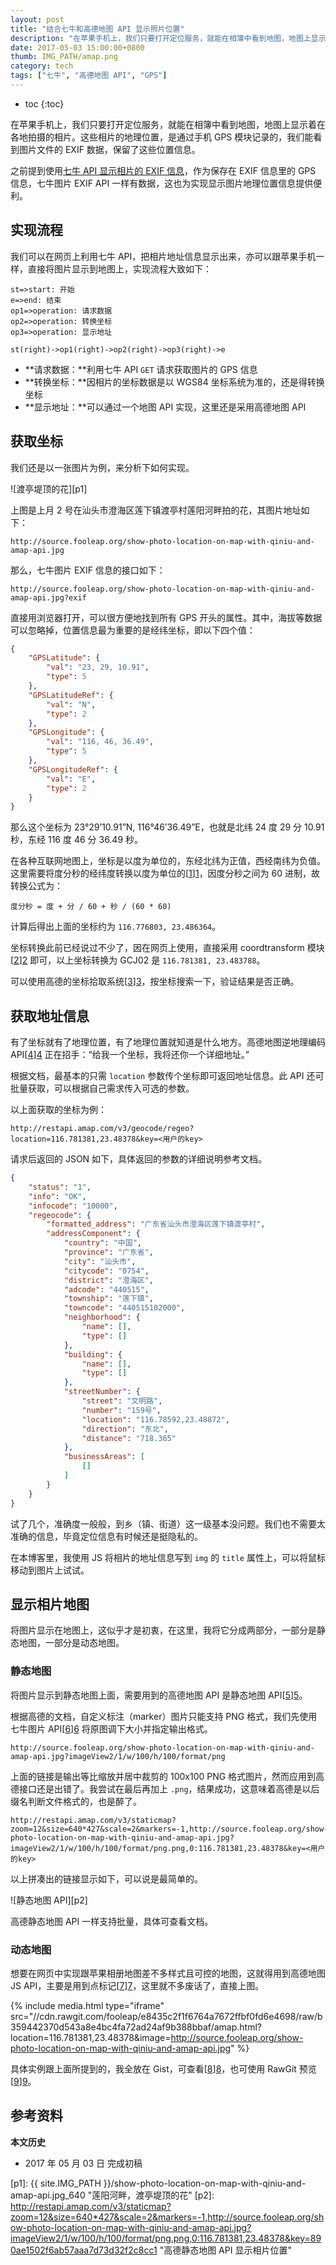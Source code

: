 ```yaml
---
layout: post
title: "结合七牛和高德地图 API 显示照片位置"
description: "在苹果手机上，我们只要打开定位服务，就能在相簿中看到地图，地图上显示着在各地拍摄的相片。这些相片的地理位置，是通过手机 GPS 模块记录的，我们能看到图片文件的 EXIF 数据，保留了这些位置信息。"
date: 2017-05-03 15:00:00+0800
thumb: IMG_PATH/amap.png
category: tech
tags: ["七牛", "高德地图 API", "GPS"]
---
```


* toc
{:toc}

在苹果手机上，我们只要打开定位服务，就能在相簿中看到地图，地图上显示着在各地拍摄的相片。这些相片的地理位置，是通过手机 GPS 模块记录的，我们能看到图片文件的 EXIF 数据，保留了这些位置信息。

之前提到使用[七牛 API 显示相片的 EXIF 信息](/show-exif-data-of-photo.html)，作为保存在 EXIF 信息里的 GPS 信息，七牛图片 EXIF API 一样有数据，这也为实现显示图片地理位置信息提供便利。

## 实现流程

我们可以在网页上利用七牛 API，把相片地址信息显示出来，亦可以跟苹果手机一样，直接将图片显示到地图上，实现流程大致如下：

```flow
st=>start: 开始
e=>end: 结束
op1=>operation: 请求数据
op2=>operation: 转换坐标
op3=>operation: 显示地址

st(right)->op1(right)->op2(right)->op3(right)->e
```

* **请求数据：**利用七牛 API `GET` 请求获取图片的 GPS 信息
* **转换坐标：**因相片的坐标数据是以 WGS84 坐标系统为准的，还是得转换坐标
* **显示地址：**可以通过一个地图 API 实现，这里还是采用高德地图 API

## 获取坐标

我们还是以一张图片为例，来分析下如何实现。

![渡亭堤顶的花][p1]

上图是上月 2 号在汕头市澄海区莲下镇渡亭村莲阳河畔拍的花，其图片地址如下：

    http://source.fooleap.org/show-photo-location-on-map-with-qiniu-and-amap-api.jpg

那么，七牛图片 EXIF 信息的接口如下：
    
    http://source.fooleap.org/show-photo-location-on-map-with-qiniu-and-amap-api.jpg?exif

直接用浏览器打开，可以很方便地找到所有 GPS 开头的属性。其中，海拔等数据可以忽略掉，位置信息最为重要的是经纬坐标，即以下四个值：

```json
{
    "GPSLatitude": {
        "val": "23, 29, 10.91",
        "type": 5
    },
    "GPSLatitudeRef": {
        "val": "N",
        "type": 2
    },
    "GPSLongitude": {
        "val": "116, 46, 36.49",
        "type": 5
    },
    "GPSLongitudeRef": {
        "val": "E",
        "type": 2
    }
}
```

那么这个坐标为 23°29’10.91”N, 116°46’36.49”E，也就是北纬 24 度 29 分 10.91 秒，东经 116 度 46 分 36.49 秒。

在各种互联网地图上，坐标是以度为单位的，东经北纬为正值，西经南纬为负值。这里需要将度分秒的经纬度转换以度为单位的[[1]][1]，因度分秒之间为 60 进制，故转换公式为：

    度分秒 = 度 + 分 / 60 + 秒 / (60 * 60)

计算后得出上面的坐标约为 `116.776803, 23.486364`。

坐标转换此前已经说过不少了，因在网页上使用，直接采用 coordtransform 模块[[2]][2] 即可，以上坐标转换为 GCJ02 是 `116.781381, 23.483788`。

可以使用高德的坐标拾取系统[[3]][3]，按坐标搜索一下，验证结果是否正确。

## 获取地址信息

有了坐标就有了地理位置，有了地理位置就知道是什么地方。高德地图逆地理编码 API[[4]][4] 正在招手：“给我一个坐标，我将还你一个详细地址。”

根据文档，最基本的只需 `location` 参数传个坐标即可返回地址信息。此 API 还可批量获取，可以根据自己需求传入可选的参数。

以上面获取的坐标为例：

    http://restapi.amap.com/v3/geocode/regeo?location=116.781381,23.48378&key=<用户的key>

请求后返回的 JSON 如下，具体返回的参数的详细说明参考文档。

```json
{
    "status": "1",
    "info": "OK",
    "infocode": "10000",
    "regeocode": {
        "formatted_address": "广东省汕头市澄海区莲下镇渡亭村",
        "addressComponent": {
            "country": "中国",
            "province": "广东省",
            "city": "汕头市",
            "citycode": "0754",
            "district": "澄海区",
            "adcode": "440515",
            "township": "莲下镇",
            "towncode": "440515102000",
            "neighborhood": {
                "name": [],
                "type": []
            },
            "building": {
                "name": [],
                "type": []
            },
            "streetNumber": {
                "street": "文明路",
                "number": "159号",
                "location": "116.78592,23.48872",
                "direction": "东北",
                "distance": "718.365"
            },
            "businessAreas": [
                []
            ]
        }
    }
}
```

试了几个，准确度一般般，到乡（镇、街道）这一级基本没问题。我们也不需要太准确的信息，毕竟定位信息有时候还是挺隐私的。

在本博客里，我使用 JS 将相片的地址信息写到 `img` 的 `title` 属性上，可以将鼠标移动到图片上试试。


## 显示相片地图

将图片显示在地图上，这似乎才是初衷，在这里，我将它分成两部分，一部分是静态地图，一部分是动态地图。

### 静态地图

将图片显示到静态地图上面，需要用到的高德地图 API 是静态地图 API[[5]][5]。

根据高德的文档，自定义标注（marker）图片只能支持 PNG 格式，我们先使用七牛图片 API[[6]][6] 将原图调下大小并指定输出格式。

    http://source.fooleap.org/show-photo-location-on-map-with-qiniu-and-amap-api.jpg?imageView2/1/w/100/h/100/format/png

上面的链接是输出等比缩放并居中裁剪的 100x100 PNG 格式图片，然而应用到高德接口还是出错了。我尝试在最后再加上 `.png`，结果成功，这意味着高德是以后缀名判断文件格式的，也是醉了。

    http://restapi.amap.com/v3/staticmap?zoom=12&size=640*427&scale=2&markers=-1,http://source.fooleap.org/show-photo-location-on-map-with-qiniu-and-amap-api.jpg?imageView2/1/w/100/h/100/format/png.png,0:116.781381,23.48378&key=<用户的key>

以上拼凑出的链接显示如下，可以说是最简单的。

![静态地图 API][p2]

高德静态地图 API 一样支持批量，具体可查看文档。

### 动态地图

想要在网页中实现跟苹果相册地图差不多样式且可控的地图，这就得用到高德地图 JS API，主要是用到点标记[[7]][7]，这里就不多废话了，直接上图。

{% include media.html type="iframe" src="//cdn.rawgit.com/fooleap/e8435c2f1f6764a7672ffbf0fd6e4698/raw/b359442370d543a8e4bc4fa72ad24af9b388bbaf/amap.html?location=116.781381,23.48378&image=http://source.fooleap.org/show-photo-location-on-map-with-qiniu-and-amap-api.jpg" %}

具体实例跟上面所提到的，我全放在 Gist，可查看[[8]][8]，也可使用 RawGit 预览[[9]][9]。

## 参考资料

[1]: https://zh.wikipedia.org/wiki/经纬度#.E7.B6.93.E7.B7.AF.E5.BA.A6.E8.A1.A8.E7.A4.BA.E5.8F.8A.E8.BD.89.E6.8F.9B "经纬度表示及转换"
[2]: https://github.com/wandergis/coordtransform "coordtransform 坐标转换"
[3]: http://lbs.amap.com/console/show/picker "高德地图坐标拾取"
[4]: http://lbs.amap.com/api/webservice/guide/api/georegeo/#regeo "逆地理编码 &#124; 高德地图API"
[5]: http://lbs.amap.com/api/webservice/guide/api/staticmaps "静态地图 &#124; 高德地图API"
[6]: https://developer.qiniu.com/dora/api/1279/basic-processing-images-imageview2 "图片基本处理 - 七牛开发者中心"
[7]: http://lbs.amap.com/api/javascript-api/reference/overlay#Marker "结合七牛和高德地图 API 显示照片位置 &#124; 高德地图API"
[8]: https://gist.github.com/fooleap/e8435c2f1f6764a7672ffbf0fd6e4698 "结合七牛和高德地图 API 显示照片位置"
[9]: http://cdn.rawgit.com/fooleap/e8435c2f1f6764a7672ffbf0fd6e4698/raw/9e9e4e381afb99e62b7029c3495596bd5d7c54ec/show-photo-location-with-qiniu-and-amap-api.html "结合七牛和高德地图 API 显示照片位置（预览）"

**本文历史**

* 2017 年 05 月 03 日 完成初稿

[p1]: {{ site.IMG_PATH }}/show-photo-location-on-map-with-qiniu-and-amap-api.jpg_640 "莲阳河畔，渡亭堤顶的花"
[p2]: http://restapi.amap.com/v3/staticmap?zoom=12&size=640*427&scale=2&markers=-1,http://source.fooleap.org/show-photo-location-on-map-with-qiniu-and-amap-api.jpg?imageView2/1/w/100/h/100/format/png.png,0:116.781381,23.48378&key=890ae1502f6ab57aaa7d73d32f2c8cc1 "高德静态地图 API 显示相片位置"
